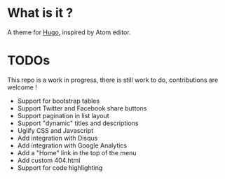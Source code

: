 # What is it ? 

A theme for [Hugo](https://gohugo.io/), inspired by Atom editor.

# TODOs

This repo is a work in progress, there is still work to do, contributions are welcome !

- Support for bootstrap tables
- Support Twitter and Facebook share buttons
- Support pagination in list layout
- Support "dynamic" titles and descriptions
- Uglify CSS and Javascript
- Add integration with Disqus
- Add integration with Google Analytics
- Add a "Home" link in the top of the menu 
- Add custom 404.html
- Support for code highlighting

